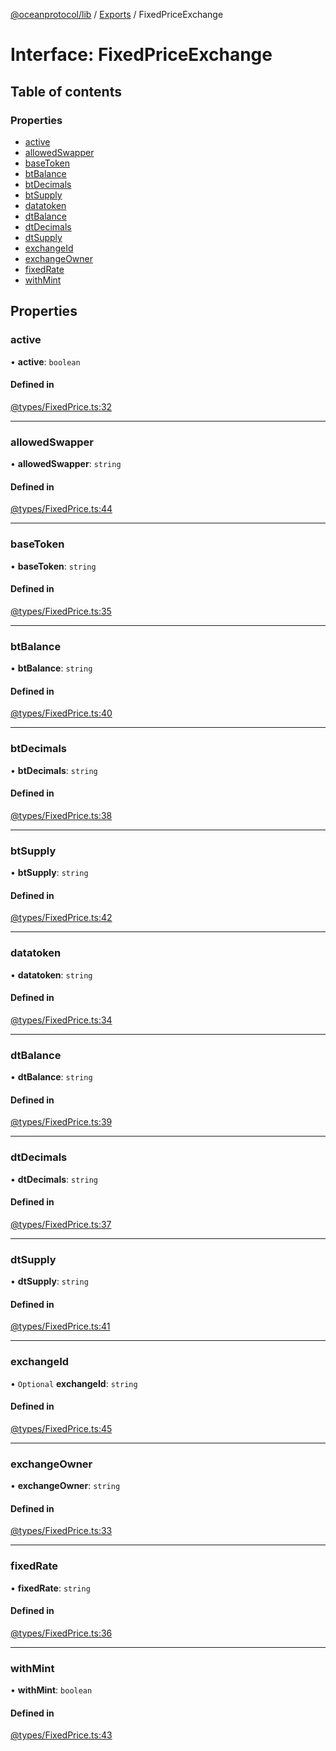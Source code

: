 [@oceanprotocol/lib](../README.md) / [Exports](../modules.md) / FixedPriceExchange

# Interface: FixedPriceExchange

## Table of contents

### Properties

- [active](FixedPriceExchange.md#active)
- [allowedSwapper](FixedPriceExchange.md#allowedswapper)
- [baseToken](FixedPriceExchange.md#basetoken)
- [btBalance](FixedPriceExchange.md#btbalance)
- [btDecimals](FixedPriceExchange.md#btdecimals)
- [btSupply](FixedPriceExchange.md#btsupply)
- [datatoken](FixedPriceExchange.md#datatoken)
- [dtBalance](FixedPriceExchange.md#dtbalance)
- [dtDecimals](FixedPriceExchange.md#dtdecimals)
- [dtSupply](FixedPriceExchange.md#dtsupply)
- [exchangeId](FixedPriceExchange.md#exchangeid)
- [exchangeOwner](FixedPriceExchange.md#exchangeowner)
- [fixedRate](FixedPriceExchange.md#fixedrate)
- [withMint](FixedPriceExchange.md#withmint)

## Properties

### active

• **active**: `boolean`

#### Defined in

[@types/FixedPrice.ts:32](https://github.com/oceanprotocol/ocean.js/blob/c99bc5c6/src/@types/FixedPrice.ts#L32)

___

### allowedSwapper

• **allowedSwapper**: `string`

#### Defined in

[@types/FixedPrice.ts:44](https://github.com/oceanprotocol/ocean.js/blob/c99bc5c6/src/@types/FixedPrice.ts#L44)

___

### baseToken

• **baseToken**: `string`

#### Defined in

[@types/FixedPrice.ts:35](https://github.com/oceanprotocol/ocean.js/blob/c99bc5c6/src/@types/FixedPrice.ts#L35)

___

### btBalance

• **btBalance**: `string`

#### Defined in

[@types/FixedPrice.ts:40](https://github.com/oceanprotocol/ocean.js/blob/c99bc5c6/src/@types/FixedPrice.ts#L40)

___

### btDecimals

• **btDecimals**: `string`

#### Defined in

[@types/FixedPrice.ts:38](https://github.com/oceanprotocol/ocean.js/blob/c99bc5c6/src/@types/FixedPrice.ts#L38)

___

### btSupply

• **btSupply**: `string`

#### Defined in

[@types/FixedPrice.ts:42](https://github.com/oceanprotocol/ocean.js/blob/c99bc5c6/src/@types/FixedPrice.ts#L42)

___

### datatoken

• **datatoken**: `string`

#### Defined in

[@types/FixedPrice.ts:34](https://github.com/oceanprotocol/ocean.js/blob/c99bc5c6/src/@types/FixedPrice.ts#L34)

___

### dtBalance

• **dtBalance**: `string`

#### Defined in

[@types/FixedPrice.ts:39](https://github.com/oceanprotocol/ocean.js/blob/c99bc5c6/src/@types/FixedPrice.ts#L39)

___

### dtDecimals

• **dtDecimals**: `string`

#### Defined in

[@types/FixedPrice.ts:37](https://github.com/oceanprotocol/ocean.js/blob/c99bc5c6/src/@types/FixedPrice.ts#L37)

___

### dtSupply

• **dtSupply**: `string`

#### Defined in

[@types/FixedPrice.ts:41](https://github.com/oceanprotocol/ocean.js/blob/c99bc5c6/src/@types/FixedPrice.ts#L41)

___

### exchangeId

• `Optional` **exchangeId**: `string`

#### Defined in

[@types/FixedPrice.ts:45](https://github.com/oceanprotocol/ocean.js/blob/c99bc5c6/src/@types/FixedPrice.ts#L45)

___

### exchangeOwner

• **exchangeOwner**: `string`

#### Defined in

[@types/FixedPrice.ts:33](https://github.com/oceanprotocol/ocean.js/blob/c99bc5c6/src/@types/FixedPrice.ts#L33)

___

### fixedRate

• **fixedRate**: `string`

#### Defined in

[@types/FixedPrice.ts:36](https://github.com/oceanprotocol/ocean.js/blob/c99bc5c6/src/@types/FixedPrice.ts#L36)

___

### withMint

• **withMint**: `boolean`

#### Defined in

[@types/FixedPrice.ts:43](https://github.com/oceanprotocol/ocean.js/blob/c99bc5c6/src/@types/FixedPrice.ts#L43)
